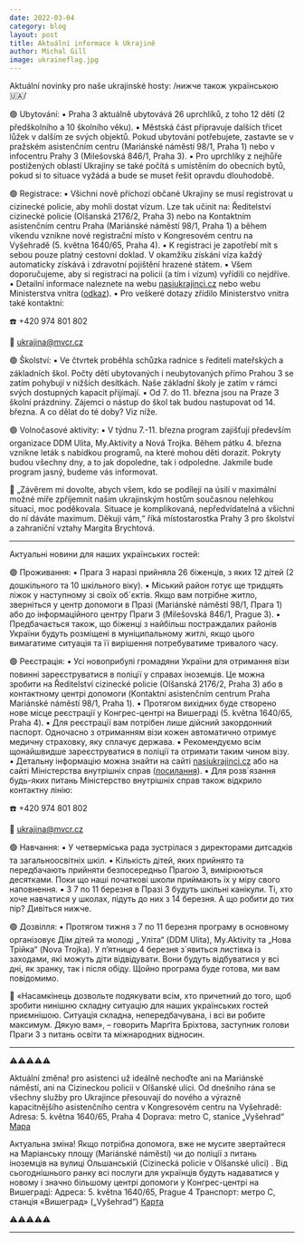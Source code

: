 ```yaml
---
date: 2022-03-04
category: blog
layout: post
title: Aktuální informace k Ukrajině
author: Michal Gill
image: ukraineflag.jpg
---
```


Aktuální novinky pro naše ukrajinské hosty:
/нижче також українською🇺🇦/

🟢 Ubytování:
▪️ Praha 3 aktuálně ubytovává 26 uprchlíků, z toho 12 dětí (2 předškolního a 10 školního věku).
▪️ Městská část připravuje dalších třicet lůžek v dalším ze svých objektů. Pokud ubytování potřebujete, zastavte se v pražském asistenčním centru (Mariánské náměstí 98/1, Praha 1) nebo v infocentru Prahy 3 (Milešovská 846/1, Praha 3).
▪️ Pro uprchlíky z nejhůře postižených oblastí Ukrajiny se také počítá s umístěním do obecních bytů, pokud si to situace vyžádá a bude se muset řešit opravdu dlouhodobě.

🟢 Registrace:
▪️ Všichni nově příchozí občané Ukrajiny se musí registrovat u cizinecké policie, aby mohli dostat vízum. Lze tak učinit na:
Ředitelství cizinecké policie (Olšanská 2176/2, Praha 3) nebo
na Kontaktním asistenčním centru Praha (Mariánské náměstí 98/1, Praha 1)
a během víkendu vznikne nové registrační místo v Kongresovém centru na Vyšehradě (5. května 1640/65, Praha 4).
▪️ K registraci je zapotřebí mít s sebou pouze platný cestovní doklad. V okamžiku získání víza každý automaticky získává i zdravotní pojištění hrazené státem.
▪️ Všem doporučujeme, aby si registraci na policii (a tím i vízum) vyřídili co nejdříve.
▪️ Detailní informace naleznete na webu [nasiukrajinci.cz](nasiukrajinci.cz) nebo webu Ministerstva vnitra ([odkaz](https://www.mvcr.cz/clanek/informace-pro-obcany-ukrajiny.aspx?q=Y2hudW09Mg%3d%3d)).
▪️ Pro veškeré dotazy zřídilo Ministerstvo vnitra také kontaktní:

☎️ +420 974 801 802

📧 ukrajina@mvcr.cz

🟢 Školství:
▪️ Ve čtvrtek proběhla schůzka radnice s řediteli mateřských a základních škol.
Počty dětí ubytovaných i neubytovaných přímo Prahou 3 se zatím pohybují v nižších desítkách. Naše základní školy je zatím v rámci svých dostupných kapacit přijímají.
▪️ Od 7. do 11. března jsou na Praze 3 školní prázdniny. Zájemci o nástup do škol tak budou nastupovat od 14. března. A co dělat do té doby? Viz níže.

🟢 Volnočasové aktivity:
▪️ V týdnu 7.-11. března program zajišťují především organizace DDM Ulita, My.Aktivity a Nová Trojka. Během pátku 4. března vznikne leták s nabídkou programů, na které mohou děti dorazit. Pokryty budou všechny dny, a to jak dopoledne, tak i odpoledne. Jakmile bude program jasný, budeme vás informovat.

💬 „Závěrem mi dovolte, abych všem, kdo se podílejí na úsilí v maximální možné míře zpříjemnit našim ukrajinským hostům současnou nelehkou situaci, moc poděkovala. Situace je komplikovaná, nepředvídatelná a všichni do ní dáváte maximum. Děkuji vám,“ říká místostarostka Prahy 3 pro školství a zahraniční vztahy Margita Brychtová.

---------------------

Актуальні новини для наших українських гостей:

🟢 Проживання:
▪️ Прага 3 наразі прийняла 26 біженців, з яких 12 дітей (2 дошкільного та 10 шкільного віку).
▪️ Міський район готує ще тридцять ліжок у наступному зі своїх об´єктів. Якщо вам потрібне житло, зверніться у центр допомоги в Празі (Mariánské náměstí 98/1, Прага 1) або до інформаційного центру Праги 3 (Milešovská 846/1, Prague 3).
▪️ Предбачається також, що біженці з найбільш постраждалих районів України будуть розміщені в муніципальному житлі, якщо цього вимагатиме ситуація та її вирішення потребуватиме тривалого часу.

🟢 Реєстрація:
▪️ Усі новоприбулі громадяни України для отримання візи повинні зареєструватися в поліції у справах іноземців. Це можна зробити на
Ředitelství cizinecké policie (Olšanská 2176/2, Praha 3) або 
в контактному центрі допомоги (Kontaktní asistenčním centrum Praha Mariánské náměstí 98/1, Praha 1).
▪️ Протягом вихідних буде створено нове місце реєстрації у Конгрес-центрі на Вишеграді (5. května 1640/65, Praha 4).
▪️ Для реєстрації вам потрібен лише дійсний закордонний паспорт. Одночасно з отриманням візи кожен автоматично отримує медичну страховку, яку сплачує держава.
▪️ Рекомендуємо всім щонайшвидше зареєструватися в поліції та отримати таким чином візу.
▪️ Детальну інформацію можна знайти на сайті [nasiukrajinci.cz](nasiukrajinci.cz) або на сайті Міністерства внутрішніх справ ([посилання](https://www.mvcr.cz/clanek/informace-pro-obcany-ukrajiny.aspx?q=Y2hudW09Mg%3d%3d)).
▪️ Для розв´язання будь-яких питань Міністерство внутрішніх справ також відкрило контактну лінію:

☎️ +420 974 801 802

📧 ukrajina@mvcr.cz

🟢 Навчання:
▪️ У четверміська рада зустрілася з директорами дитсадків та загальноосвітніх шкіл.
▪️ Кількість дітей, яких прийнято та передбачають прийняти безпосередньо Прагою 3, вимірюються десятками. Поки що наші початкові школи приймають їх у міру свого наповнення.
▪️ З 7 по 11 березня в Празі 3 будуть шкільні канікули. Ті, хто хоче навчатися у школах, підуть до них з 14 березня. А що робити до тих пір? Дивіться нижче.

🟢 Дозвілля:
▪️ Протягом тижня з 7 по 11 березня програму в основному організовує Дім дітей та молоді „ Уліта“ (DDM Ulita), My.Aktivity та „Нова Трійка“ (Nova Trojka). У п’ятницю 4 березня з´явиться листівка із заходами, які можуть діти відвідувати. Вони будуть відбуватися у всі дні, як зранку, так і після обіду. Щойно програма буде готова, ми вам повідомимо.

💬 «Насамкінець дозвольте подякувати всім, хто причетний до того, щоб зробити нинішню складну ситуацію для наших українських гостей приємнішою. Ситуація складна, непередбачувана, і всі ви робите максимум. Дякую вам», – говорить Марґіта Бріхтова, заступник голови Праги 3 з питань освіти та міжнародних відносин.

---------------------

⚠️⚠️⚠️⚠️⚠️

Aktuální změna!
pro asistenci už ideálně nechoďte ani na Mariánské náměstí, ani na Cizineckou policii v Olšanské ulici. Od dnešního rána se všechny služby pro Ukrajince přesouvají do nového a výrazně kapacitnějšího asistenčního centra v Kongresovém centru na Vyšehradě:
Adresa: 5. května 1640/65, Praha 4
Doprava: metro C, stanice „Vyšehrad“
[Mapa](https://mapy.cz/zakladni?x=14.4290070&y=50.0629504&z=17&source=base&id=33809)

Актуальна зміна!
Якщо потрібна допомога, вже не мусите звертайтеся на Маріанську площу (Mariánské náměstí) чи до поліції з питань іноземців на вулиці Ольшанській (Cizinecká policie v Olšanské ulici) . Від сьогоднішнього ранку всі послуги для українців будуть надаватися у новому і значно більшому центрі допомоги у Конгрес-центрі на Вишеграді:
Адреса: 5. května 1640/65, Prague 4
Транспорт: метро С, станція «Вишеград» („Vyšehrad“)
[Карта](https://mapy.cz/zakladni?x=14.4290070&y=50.0629504&z=17&source=base&id=33809)

⚠️⚠️⚠️⚠️⚠️

---
